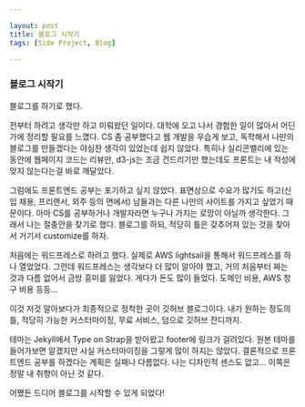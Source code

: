 ```yaml
---

layout: post
title: 블로그 시작기
tags: [Side Project, Blog]

---
```


### 블로그 시작기

블로그를 하기로 했다.

전부터 하려고 생각만 하고 미뤄왔던 일이다. 대학에 오고 나서 경험한 일이 많아서 어딘가에 정리할 필요를 느꼈다. CS 좀 공부했다고 웹 개발을 우습게 보고, 독학해서 나만의 블로그를 만들겠다는 야심찬 생각이 있었는데 쉽지 않았다.
특히나 실리콘밸리에 있는 동안에 웹페이지 코드는 리뷰만, d3-js는 조금 건드리기만 했는데도 프론트는 내 적성에 맞지 않는다는걸 바로 깨달았다.

그럼에도 프론트엔드 공부는 포기하고 싶지 않았다. 표면상으로 수요가 많기도 하고(신입 채용, 프리랜서, 외주 등의 면에서) 남들과는 다른 나만의 사이트를 가지고 싶었기 때문이다. 아마 CS를 공부하거나 개발자라면 누구나 가지는 로망이 아닐까 생각한다.
그래서 나는 절충안을 찾기로 했다. 블로그를 하되, 적당히 틀은 갖추어져 있는 것을 찾아서 거기서 customize를 하자.

처음에는 워드프레스로 하려고 했다. 실제로 AWS lightsail을 통해서 워드프레스를 하나 열었었다. 그런데 워드프레스는 생각보다 더 많이 알아야 했고, 거의 처음부터 짜는 것과 다름 없어서 금방 흥미를 잃었다. 게다가 돈도 많이 들었다. 도메인 비용, AWS 청구 비용 등등...

이것 저것 알아보다가 최종적으로 정착한 곳이 깃허브 블로그이다. 내가 원하는 정도의 틀, 적당히 가능한 커스터마이징, 무료 서비스, 덤으로 깃허브 잔디까지.

테마는 Jekyll에서 Type on Strap을 받아왔고 footer에 링크가 걸려있다. 원본 테마를 들어가보면 알겠지만 사실 커스터마이징을 그렇게 많이 하지는 않았다. 결론적으로 프론트엔드 공부를 하겠다는 계획은 실패나 다름없다. 나는 디자인적 센스도 없고... 이쪽은 정말 내 취향이 아닌 것 같다.

어쨌든 드디어 블로그를 시작할 수 있게 되었다!